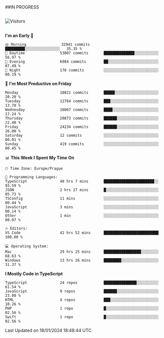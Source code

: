 ##IN PROGRESS
##
![Visitors](https://komarev.com/ghpvc/?username=petrbui&style=for-the-badge&label=Visitors+👀)



##
<!--
[![My GitHub stats](https://github-readme-stats.vercel.app/api?username=petrbui&theme=github_dark)](https://github.com/anuraghazra/github-readme-stats)

[![My wakatime stats](https://github-readme-stats.vercel.app/api/wakatime?username=petrbui&theme=github_dark)](https://github.com/anuraghazra/github-readme-stats)
-->
<!--START_SECTION:waka-->
**I'm an Early 🐤** 

```text
🌞 Morning                32941 commits       █████████░░░░░░░░░░░░░░░░   35.35 % 
🌆 Daytime                53087 commits       ██████████████░░░░░░░░░░░   56.97 % 
🌃 Evening                6984 commits        ██░░░░░░░░░░░░░░░░░░░░░░░   07.49 % 
🌙 Night                  178 commits         ░░░░░░░░░░░░░░░░░░░░░░░░░   00.19 % 
```
📅 **I'm Most Productive on Friday** 

```text
Monday                   18821 commits       █████░░░░░░░░░░░░░░░░░░░░   20.20 % 
Tuesday                  12764 commits       ███░░░░░░░░░░░░░░░░░░░░░░   13.70 % 
Wednesday                16067 commits       ████░░░░░░░░░░░░░░░░░░░░░   17.24 % 
Thursday                 20873 commits       ██████░░░░░░░░░░░░░░░░░░░   22.40 % 
Friday                   24234 commits       ██████░░░░░░░░░░░░░░░░░░░   26.00 % 
Saturday                 12 commits          ░░░░░░░░░░░░░░░░░░░░░░░░░   00.01 % 
Sunday                   419 commits         ░░░░░░░░░░░░░░░░░░░░░░░░░   00.45 % 
```


📊 **This Week I Spent My Time On** 

```text
🕑︎ Time Zone: Europe/Prague

💬 Programming Languages: 
TypeScript               40 hrs 7 mins       ███████████████████████░░   93.59 % 
JSON                     2 hrs 27 mins       █░░░░░░░░░░░░░░░░░░░░░░░░   05.73 % 
TSConfig                 11 mins             ░░░░░░░░░░░░░░░░░░░░░░░░░   00.44 % 
JavaScript               3 mins              ░░░░░░░░░░░░░░░░░░░░░░░░░   00.14 % 
Other                    1 min               ░░░░░░░░░░░░░░░░░░░░░░░░░   00.07 % 

🔥 Editors: 
VS Code                  42 hrs 52 mins      █████████████████████████   100.00 % 

💻 Operating System: 
Mac                      29 hrs 25 mins      █████████████████░░░░░░░░   68.63 % 
Windows                  13 hrs 26 mins      ████████░░░░░░░░░░░░░░░░░   31.37 % 
```

**I Mostly Code in TypeScript** 

```text
TypeScript               24 repos            ███████████████░░░░░░░░░░   61.54 % 
JavaScript               9 repos             ██████░░░░░░░░░░░░░░░░░░░   23.08 % 
HTML                     4 repos             ███░░░░░░░░░░░░░░░░░░░░░░   10.26 % 
PHP                      1 repo              █░░░░░░░░░░░░░░░░░░░░░░░░   02.56 % 
Swift                    1 repo              █░░░░░░░░░░░░░░░░░░░░░░░░   02.56 % 
```




 Last Updated on 18/01/2024 18:48:44 UTC
<!--END_SECTION:waka-->
